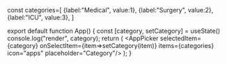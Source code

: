 const categories=[
  {label:"Medical", value:1},
  {label:"Surgery", value:2},
  {label:"ICU", value:3},
]

export default function App() {
  const [category, setCategory] = useState()
  console.log("render", category);
  return (
    <Screen>
        <AppPicker 
          selectedItem={category}
          onSelectItem={item=>setCategory(item)}
          items={categories} icon="apps" placeholder="Category"/>
        <AppTextInput icon="email" placeholder="Email"/>
    </Screen>
  );
}